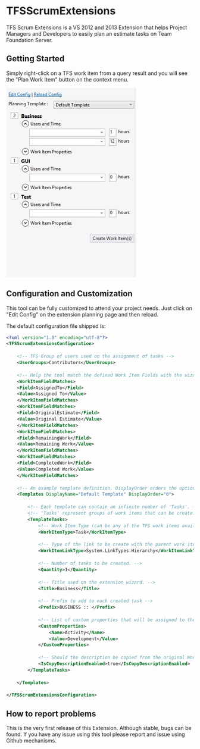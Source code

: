 TFSScrumExtensions
=======================

TFS Scrum Extensions is a VS 2012 and 2013 Extension that helps Project Managers and Developers to easily plan an estimate tasks on Team Foundation Server.

## Getting Started

Simply right-click on a TFS work item from a query result and you will see the "Plan Work Item" button on the context menu.

![](https://github.com/jpsfs/TFSScrumExtensions/blob/master/documentation/screens/tfs-page-1.JPG)

## Configuration and Customization

This tool can be fully customized to attend your project needs. Just click on "Edit Config" on the extension planning page and then reload.

The default configuration file shipped is:

```xml
<?xml version="1.0" encoding="utf-8"?>
<TFSScrumExtensionsConfiguration>
  
	<!-- TFS Group of users used on the assignment of tasks -->
	<UserGroups>Contributors</UserGroups>

	<!-- Help the tool match the defined Work Item Fields with the wizard fields -->
	<WorkItemFieldMatches> 
	<Field>AssignedTo</Field>
	<Value>Assigned To</Value>
	</WorkItemFieldMatches>
	<WorkItemFieldMatches>
	<Field>OriginalEstimate</Field>
	<Value>Original Estimate</Value>
	</WorkItemFieldMatches>
	<WorkItemFieldMatches>
	<Field>RemainingWork</Field>
	<Value>Remaining Work</Value>
	</WorkItemFieldMatches>
	<WorkItemFieldMatches>
	<Field>CompletedWork</Field>
	<Value>Completed Work</Value>
	</WorkItemFieldMatches>
  
	<!-- An example template definition. DisplayOrder orders the options on the page combo box. -->
	<Templates DisplayName="Default Template" DisplayOrder="0">
  
		<!-- Each template can contain an infinite number of 'Tasks'. -->
		<!-- 'Tasks' represent groups of work items that can be create. -->
		<TemplateTasks>
			<!-- Work Item Type (can be any of the TFS work items available on your system) -->
			<WorkItemType>Task</WorkItemType>
			
			<!-- Type of the link to be create with the parent work item. -->
			<WorkItemLinkType>System.LinkTypes.Hierarchy</WorkItemLinkType> 
			
			<!-- Number of tasks to be created. -->
			<Quantity>1</Quantity>
			
			<!-- Title used on the extension wizard. -->
			<Title>Business</Title>
			
			<!-- Prefix to add to each created task -->
			<Prefix>BUSINESS :: </Prefix>
			
			<!-- List of custom properties that will be assigned to the created tasks -->
			<CustomProperties>
				<Name>Activity</Name>
				<Value>Development</Value>
			</CustomProperties>
			
			<!-- Should the description be copied from the original Work Item? -->
			<IsCopyDescriptionEnabled>true</IsCopyDescriptionEnabled> 
		</TemplateTasks>
		
	</Templates>
	
</TFSScrumExtensionsConfiguration>
```

## How to report problems

This is the very first release of this Extension. Although stable, bugs can be found.
If you have any issue using this tool please report and issue using Github mechanisms.